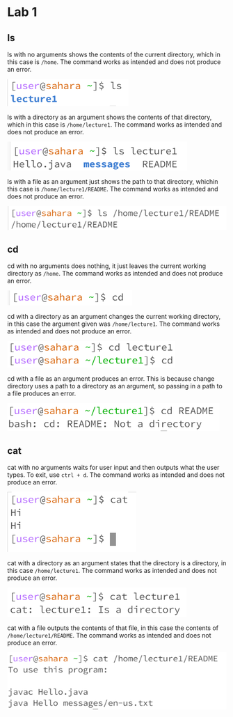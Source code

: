 # Lab 1
## ls
ls with no arguments shows the contents of the current directory, which in this case is `/home`. The command works as intended and does not produce an error.  

![Image](ls1.png)  

ls with a directory as an argument shows the contents of that directory, which in this case is `/home/lecture1`. The command works as intended and does not produce an error.  

![Image](ls2.png)  

ls with a file as an argument just shows the path to that directory, whichin this case is `/home/lecture1/README`. The command works as intended and does not produce an error.  

![Image](ls3.png)  

## cd
cd with no arguments does nothing, it just leaves the current working directory as `/home`. The command works as intended and does not produce an error.   

![Image](cd1.png)  

cd with a directory as an argument changes the current working directory, in this case the argument given was `/home/lecture1`. The command works as intended and does not produce an error.  

![Image](cd2.png)  

cd with a file as an argument produces an error. This is because change directory uses a path to a directory as an argument, so passing in a path to a file produces an error.  

![Image](cd3.png)  

## cat
cat with no arguments waits for user input and then outputs what the user types. To exit, use `ctrl + d`. The command works as intended and does not produce an error.  

![Image](cat1.png)  

cat with a directory as an argument states that the directory is a directory, in this case `/home/lecture1`. The command works as intended and does not produce an error.  

![Image](cat2.png)  

cat with a file outputs the contents of that file, in this case the contents of `/home/lecture1/README`. The command works as intended and does not produce an error.  

![Image](cat3.png)  

